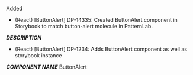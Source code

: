 Added
- (React) [ButtonAlert] DP-14335: Created ButtonAlert component in Storybook to match button-alert molecule in PatternLab.

___DESCRIPTION___
- (React) [ButtonAlert] DP-1234: Adds ButtonAlert component as well as storybook instance

___COMPONENT NAME___
ButtonAlert
